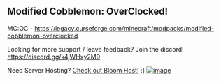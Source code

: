 ## Modified Cobblemon: OverClocked!

MC:OC - https://legacy.curseforge.com/minecraft/modpacks/modified-cobblemon-overclocked

Looking for more support / leave feedback? Join the discord!
https://discord.gg/k4jWHxy2M9

Need Server Hosting? [Check out Bloom Host!](https://bloom.modifiedmc.com/)  :]
[![image](https://i.imgur.com/NsyXqg2.gif)](https://bloom.modifiedmc.com/)

